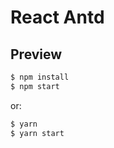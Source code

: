 # React Antd

## Preview

```bash
$ npm install
$ npm start
```

or:

```bash
$ yarn
$ yarn start
```
